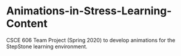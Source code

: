 # Animations-in-Stress-Learning-Content
CSCE 606 Team Project (Spring 2020) to develop animations for the StepStone learning environment. 
